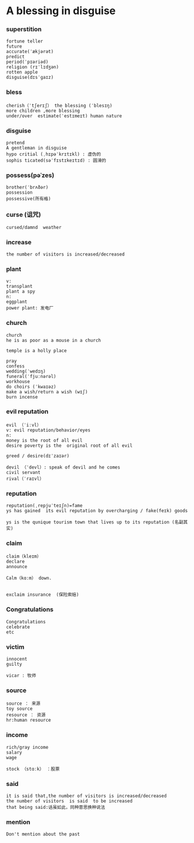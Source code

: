 # A blessing in disguise

### superstition
```
fortune teller
future  
accurate(ˈækjərət)
predict
period(ˈpɪəriəd)
religion (rɪˈlɪdʒən)
rotten apple
disguise(dɪsˈɡaɪz)
```

### bless
```
cherish（ˈtʃerɪʃ） the blessing (ˈblesɪŋ)
more children ,more blessing
under/over  estimate(ˈestɪmeɪt) human nature
```

### disguise
```
pretend
A gentleman in disguise
hypo critial (ˌhɪpəˈkrɪtɪkl) : 虚伪的
sophis ticated(səˈfɪstɪkeɪtɪd) : 圆滑的
```

### possess(pəˈzes)
```
brother(ˈbrʌðər)
possession
possessive(所有格)
```

### curse (诅咒)
```
cursed/damnd  weather 
```

### increase
```
the number of visitors is increased/decreased
```

### plant
```
v:
transplant 
plant a spy 
n:
eggplant
power plant: 发电厂
```

### church
```
church
he is as poor as a mouse in a church 

temple is a holly place

pray
confess
wedding(ˈwedɪŋ)
funeral(ˈfjuːnərəl)
workhouse
do choirs (ˈkwaɪəz)
make a wish/return a wish (wɪʃ)
burn incense

```

### evil reputation
```
evil （ˈiːvl）
v: evil reputation/behavior/eyes
n: 
money is the root of all evil
desire poverty is the  original root of all evil

greed / desire(dɪˈzaɪər)

devil （ˈdevl）: speak of devil and he comes 
civil servant
rival（ˈraɪvl）
```

### reputation
```
reputation(ˌrepjuˈteɪʃn)=fame
ys has gained  its evil reputation by overcharging / fake(feɪk) goods

ys is the qunique tourism town that lives up to its reputation (名副其实)

```

### claim 
```
claim（kleɪm）
declare
announce

Calm（kɑːm） down.


exclaim insurance  (保险索赔)
```

### Congratulations
```
Congratulations
celebrate
etc
```

### victim
```
innocent 
guilty

vicar : 牧师
```

### source
```
source ： 来源 
toy source
resource ： 资源
hr:human resource
```

### income
```
rich/gray income
salary
wage

stock （stɑːk） ：股票
```

### said
```
it is said that,the number of visitors is increased/decreased
the number of visitors  is said  to be increased
that being said:话虽如此，同种意思换种说法
```

### mention
```
Don't mention about the past
```
